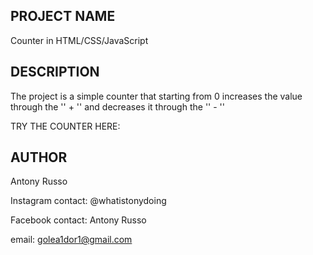 PROJECT NAME 
-----------------------------------------

Counter in HTML/CSS/JavaScript

DESCRIPTION
--------------------------------------------

The project is a simple counter that starting from 0 increases the value through the '' + '' and decreases it through the '' - ''

TRY THE COUNTER HERE:


AUTHOR
--------------------------------------------------------

Antony Russo

Instagram contact: @whatistonydoing

Facebook contact: Antony Russo

email: golea1dor1@gmail.com

